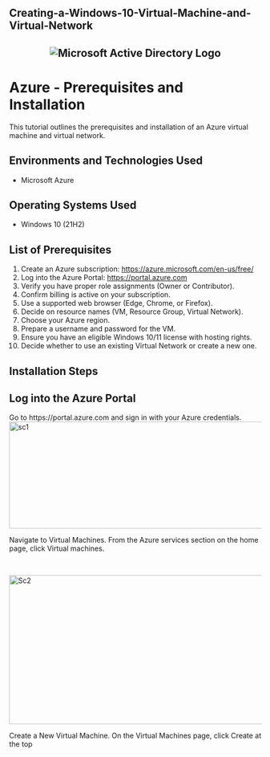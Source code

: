 <h2>Creating-a-Windows-10-Virtual-Machine-and-Virtual-Network<h2>
<p align="center">
<img src="https://i.imgur.com/pU5A58S.png" alt="Microsoft Active Directory Logo"/>
</p>

<h1>Azure - Prerequisites and Installation</h1>
This tutorial outlines the prerequisites and installation of an Azure virtual machine and virtual network.<br />


<h2>Environments and Technologies Used</h2>

- Microsoft Azure

<h2>Operating Systems Used </h2>

- Windows 10</b> (21H2)

<h2>List of Prerequisites</h2>

1) Create an Azure subscription: https://azure.microsoft.com/en-us/free/
2) Log into the Azure Portal: https://portal.azure.com
3) Verify you have proper role assignments (Owner or Contributor).
4) Confirm billing is active on your subscription.
5) Use a supported web browser (Edge, Chrome, or Firefox).
6) Decide on resource names (VM, Resource Group, Virtual Network).
7) Choose your Azure region.
8) Prepare a username and password for the VM.
9) Ensure you have an eligible Windows 10/11 license with hosting rights.
10) Decide whether to use an existing Virtual Network or create a new one.

<h2>Installation Steps</h2>

<p>

<h2>Log into the Azure Portal</h2>
Go to https://portal.azure.com and sign in with your Azure credentials.</h2>

<img width="1100" height="213" alt="sc1" src="https://github.com/user-attachments/assets/020eda54-a535-4830-b69a-82ace6935679" />

</p>
<p>
Navigate to Virtual Machines.
From the Azure services section on the home page, click Virtual machines.
</p>
<br />

<p> <img width="1890" height="297" alt="Sc2" src="https://github.com/user-attachments/assets/88e3eb1e-3fb8-48ae-863a-99dfeb6fcdc4" </p>
<p>
Create a New Virtual Machine.
On the Virtual Machines page, click Create at the top  
</p>
<br />

